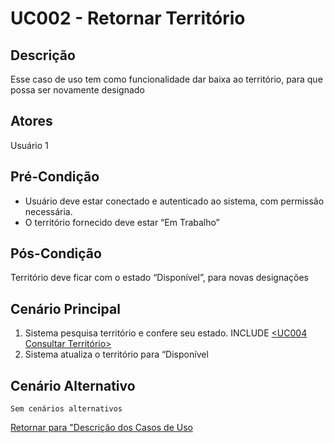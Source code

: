 # UC002 - Retornar Território

## Descrição

Esse caso de uso tem como funcionalidade dar baixa ao território, para que possa ser novamente designado

## Atores

Usuário 1

## Pré-Condição

- Usuário deve estar conectado e autenticado ao sistema, com permissão necessária.
- O território fornecido deve estar “Em Trabalho”

## Pós-Condição

Território deve ficar com o estado “Disponível”, para novas designações

## Cenário Principal

1. Sistema pesquisa território e confere seu estado. INCLUDE [<UC004 Consultar Território>](<(https://github.com/matheusdf6/sheekr-app/blob/master/Project/UserCases/uc004.md)>)
2. Sistema atualiza o território para “Disponível

## Cenário Alternativo

    Sem cenários alternativos

[Retornar para "Descrição dos Casos de Uso](https://github.com/matheusdf6/sheekr-app#descrição-dos-casos-de-uso)
